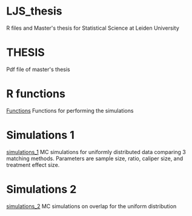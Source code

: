 # LJS_thesis
R files and Master's thesis for Statistical Science at Leiden University

# THESIS 
Pdf file of master's thesis


# R functions
[Functions](/matching_simulation_functions.R)
Functions for performing the simulations

# Simulations 1
[simulations_1](https://github.com/laura-ruth/LJS_thesis/blob/main/simulations1.Rmd)
MC simulations for uniformly distributed data comparing 3 matching methods. Parameters are sample size, ratio, caliper size, and treatment effect size. 

# Simulations 2
[simulations_2](/simulations2_overlap_uniform.Rmd)
MC simulations on overlap for the uniform distribution


